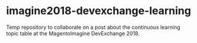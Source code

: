 # imagine2018-devexchange-learning
Temp repository to collaborate on a post about the continuous learning topic table at the MagentoImagine DevExchange 2018.
